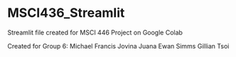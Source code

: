 # MSCI436_Streamlit

Streamlit file created for MSCI 446 Project on Google Colab

Created for Group 6:
  Michael Francis
  Jovina Juana
  Ewan Simms
  Gillian Tsoi
